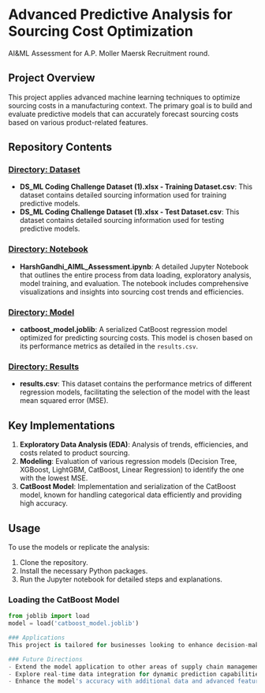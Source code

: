 # Advanced Predictive Analysis for Sourcing Cost Optimization
AI&amp;ML Assessment for A.P. Moller Maersk Recruitment round.

## Project Overview
This project applies advanced machine learning techniques to optimize sourcing costs in a manufacturing context. The primary goal is to build and evaluate predictive models that can accurately forecast sourcing costs based on various product-related features.

## Repository Contents

### [Directory: Dataset](https://github.com/HarshGandhi2111/HarshGandhi_AIML_Assessment/tree/main/Dataset)
- **DS_ML Coding Challenge Dataset (1).xlsx - Training Dataset.csv**: This dataset contains detailed sourcing information used for training predictive models.
- **DS_ML Coding Challenge Dataset (1).xlsx - Test Dataset.csv**: This dataset contains detailed sourcing information used for testing predictive models.
  
### [Directory: Notebook](https://github.com/HarshGandhi2111/HarshGandhi_AIML_Assessment/tree/main/Notebook)
- **HarshGandhi_AIML_Assessment.ipynb**: A detailed Jupyter Notebook that outlines the entire process from data loading, exploratory analysis, model training, and evaluation. The notebook includes comprehensive visualizations and insights into sourcing cost trends and efficiencies.

### [Directory: Model](https://github.com/HarshGandhi2111/HarshGandhi_AIML_Assessment/tree/main/Model)
- **catboost_model.joblib**: A serialized CatBoost regression model optimized for predicting sourcing costs. This model is chosen based on its performance metrics as detailed in the `results.csv`.

### [Directory: Results](https://github.com/HarshGandhi2111/HarshGandhi_AIML_Assessment/tree/main/Results)
- **results.csv**: This dataset contains the performance metrics of different regression models, facilitating the selection of the model with the least mean squared error (MSE).

## Key Implementations
1. **Exploratory Data Analysis (EDA)**: Analysis of trends, efficiencies, and costs related to product sourcing.
2. **Modeling**: Evaluation of various regression models (Decision Tree, XGBoost, LightGBM, CatBoost, Linear Regression) to identify the one with the lowest MSE.
3. **CatBoost Model**: Implementation and serialization of the CatBoost model, known for handling categorical data efficiently and providing high accuracy.

## Usage
To use the models or replicate the analysis:
1. Clone the repository.
2. Install the necessary Python packages.
3. Run the Jupyter notebook for detailed steps and explanations.

### Loading the CatBoost Model
```python
from joblib import load
model = load('catboost_model.joblib')

### Applications
This project is tailored for businesses looking to enhance decision-making processes related to sourcing and procurement. It provides tools to predict costs and analyze trends, thereby supporting strategic business decisions.

### Future Directions
- Extend the model application to other areas of supply chain management.
- Explore real-time data integration for dynamic prediction capabilities.
- Enhance the model's accuracy with additional data and advanced feature engineering.
